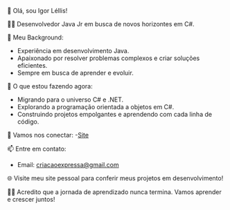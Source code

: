 👋 Olá, sou Igor Léllis!

👨‍💻 Desenvolvedor Java Jr em busca de novos horizontes em C#.

🌟 Meu Background:
- Experiência em desenvolvimento Java.
- Apaixonado por resolver problemas complexos e criar soluções eficientes.
- Sempre em busca de aprender e evoluir.

🚀 O que estou fazendo agora:
- Migrando para o universo C# e .NET.
- Explorando a programação orientada a objetos em C#.
- Construindo projetos empolgantes e aprendendo com cada linha de código.

🤝 Vamos nos conectar:
-[Site](https://www.criacaoexpressa.com)

📫 Entre em contato:
- Email: criacaoexpressa@gmail.com

🌐 Visite meu site pessoal para conferir meus projetos em desenvolvimento!

👨‍🎓 Acredito que a jornada de aprendizado nunca termina. Vamos aprender e crescer juntos!
